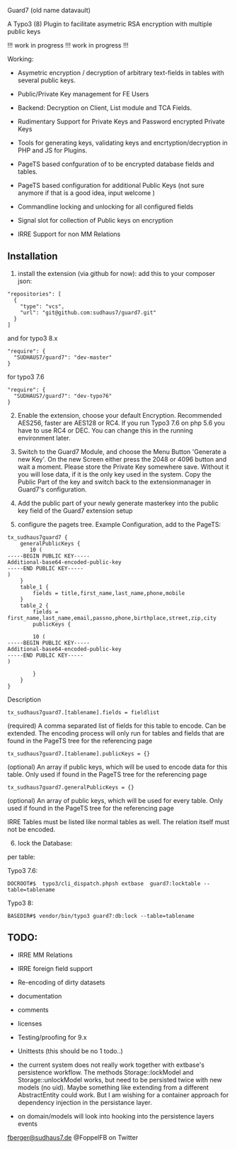 Guard7
(old name datavault)

A Typo3 (8) Plugin to facilitate asymetric RSA encryption with multiple public keys 

!!! work in progress !!!
work in progress !!!

Working:

- Asymetric encryption / decryption of arbitrary text-fields in tables with several public keys.

- Public/Private Key management for FE Users

- Backend: Decryption on Client, List module and TCA Fields. 
- Rudimentary Support for Private Keys and Password encrypted Private Keys

- Tools for generating keys, validating keys and encrtyption/decryption in PHP and JS for Plugins.

- PageTS based confguration of to be encrypted database fields and tables.

- PageTS based configuration for additional Public Keys (not sure anymore if that is a good idea, input welcome )

- Commandline locking and unlocking for all configured fields

- Signal slot for collection of Public keys on encryption

- IRRE Support for non MM Relations

Installation
--

1. install the extension (via github for now):
add this to your composer json:
```
"repositories": [
  {
    "type": "vcs",
    "url": "git@github.com:sudhaus7/guard7.git"
  }
]
```

and for typo3 8.x

```
"require": {
  "SUDHAUS7/guard7": "dev-master"
}
```

for typo3 7.6 
```
"require": {
  "SUDHAUS7/guard7": "dev-typo76"
}
```

2. Enable the extension, choose your default Encryption. Recommended AES256, faster are AES128 or RC4. If you run Typo3 7.6 on php 5.6 you have to use RC4 or DEC. You can change this in the running environment later.

3. Switch to the Guard7 Module, and choose the Menu Button 'Generate a new Key'. On the new Screen either press the 2048 or 4096 button and wait a moment. Please store the Private Key somewhere save. Without it you will lose data, if it is the only key used in the system. Copy the Public Part of the key and switch back to the extensionmanager in Guard7's configuration.

4. Add the public part of your newly generate masterkey into the public key field of the Guard7 extension setup 

5. configure the pagets tree. Example Configuration, add to the PageTS:
```
tx_sudhaus7guard7 {
    generalPublicKeys {
       10 (
-----BEGIN PUBLIC KEY-----
Additional-base64-encoded-public-key
-----END PUBLIC KEY-----       
)
    }
    table_1 {
        fields = title,first_name,last_name,phone,mobile
    }
    table_2 {
        fields = first_name,last_name,email,passno,phone,birthplace,street,zip,city
        publicKeys {
        
        10 (
-----BEGIN PUBLIC KEY-----
Additional-base64-encoded-public-key
-----END PUBLIC KEY-----
)
        
        }
    }
}
```

Description
```
tx_sudhaus7guard7.[tablename].fields = fieldlist
```
(required) A comma separated list of fields for this table to encode. Can be extended. The encoding process will only run for tables and fields that are found in the PageTS tree for the referencing page

```
tx_sudhaus7guard7.[tablename].publicKeys = {}
```
(optional) An array if public keys, which will be used to encode data for this table. Only used if found in the PageTS tree for the referencing page

```
tx_sudhaus7guard7.generalPublicKeys = {}
```
(optional) An array of public keys, which will be used for every table. Only used if found in the PageTS tree for the referencing page

IRRE Tables must be listed like normal tables as well. The relation itself must not be encoded.

6. lock the Database:

per table:

Typo3 7.6:
```
DOCROOT#$  typo3/cli_dispatch.phpsh extbase  guard7:locktable --table=tablename
```

Typo3 8:
```
BASEDIR#$ vendor/bin/typo3 guard7:db:lock --table=tablename
```


TODO:
--
- IRRE MM Relations
- IRRE foreign field support
- Re-encoding of dirty datasets 
- documentation
- comments
- licenses
- Testing/proofing for 9.x
- Unittests (this should be no 1 todo..)
- the current system does not really work together with extbase's persistence workflow. The methods Storage::lockModel and Storage::unlockModel works, but need to be persisted twice with new models (no uid). Maybe something like extending from a different AbstractEntity could work. But I am wishing for a  container approach for dependency injection in the persistance layer.

- on domain/models will look into hooking into the persistence layers events



fberger@sudhaus7.de
@FoppelFB on Twitter

